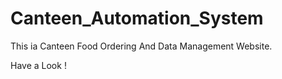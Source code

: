 # Canteen_Automation_System
This ia Canteen Food Ordering And Data Management Website.

Have a Look !
